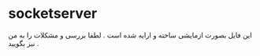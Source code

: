 # socketserver
این فایل بصورت ازمایشی ساخته و ارایه شده است . 
لطفا بررسی و مشکلات را به من نیز بگویید .
